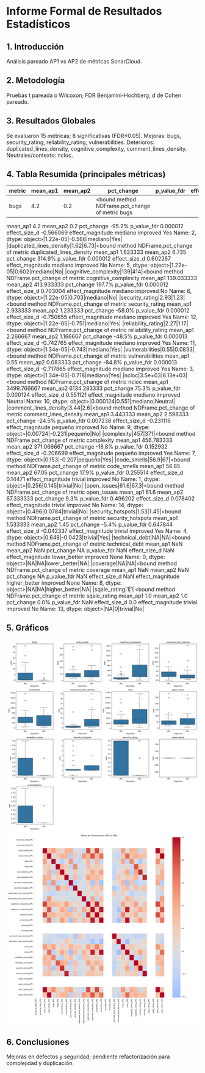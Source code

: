 # Informe Formal de Resultados Estadísticos

## 1. Introducción
Análisis pareado AP1 vs AP2 de métricas SonarCloud.
## 2. Metodología
Pruebas t pareada o Wilcoxon; FDR Benjamini-Hochberg; d de Cohen pareado.
## 3. Resultados Globales
Se evaluaron 15 métricas; 8 significativas (FDR≤0.05).
Mejoras: bugs, security_rating, reliability_rating, vulnerabilities.
Deterioros: duplicated_lines_density, cognitive_complexity, comment_lines_density.
Neutrales/contexto: ncloc.
## 4. Tabla Resumida (principales métricas)
|metric|mean_ap1|mean_ap2|pct_change|p_value_fdr|effect_size_d|effect_magnitude|improved|
|---|---|---|---|---|---|---|---|
|bugs|4.2|0.2|<bound method NDFrame.pct_change of metric                  bugs
mean_ap1                 4.2
mean_ap2                 0.2
pct_change            -95.2%
p_value_fdr         0.000012
effect_size_d      -0.566069
effect_magnitude     mediano
improved                 Yes
Name: 2, dtype: object>|1.22e-05|-0.566|mediano|Yes|
|duplicated_lines_density|1.62|6.73|<bound method NDFrame.pct_change of metric              duplicated_lines_density
mean_ap1                            1.623333
mean_ap2                               6.735
pct_change                            314.9%
p_value_fdr                         0.000012
effect_size_d                       0.602267
effect_magnitude                     mediano
improved                                  No
Name: 5, dtype: object>|1.22e-05|0.602|mediano|No|
|cognitive_complexity|139|414|<bound method NDFrame.pct_change of metric              cognitive_complexity
mean_ap1                      139.033333
mean_ap2                      413.933333
pct_change                        197.7%
p_value_fdr                     0.000012
effect_size_d                   0.703004
effect_magnitude                 mediano
improved                              No
Name: 6, dtype: object>|1.22e-05|0.703|mediano|No|
|security_rating|2.93|1.23|<bound method NDFrame.pct_change of metric              security_rating
mean_ap1                   2.933333
mean_ap2                   1.233333
pct_change                   -58.0%
p_value_fdr                0.000012
effect_size_d             -0.750655
effect_magnitude            mediano
improved                        Yes
Name: 12, dtype: object>|1.22e-05|-0.751|mediano|Yes|
|reliability_rating|2.27|1.17|<bound method NDFrame.pct_change of metric              reliability_rating
mean_ap1                      2.266667
mean_ap2                      1.166667
pct_change                      -48.5%
p_value_fdr                   0.000013
effect_size_d                -0.742765
effect_magnitude               mediano
improved                           Yes
Name: 11, dtype: object>|1.34e-05|-0.743|mediano|Yes|
|vulnerabilities|0.55|0.0833|<bound method NDFrame.pct_change of metric              vulnerabilities
mean_ap1                       0.55
mean_ap2                   0.083333
pct_change                   -84.8%
p_value_fdr                0.000013
effect_size_d             -0.717865
effect_magnitude            mediano
improved                        Yes
Name: 3, dtype: object>|1.34e-05|-0.718|mediano|Yes|
|ncloc|3.5e+03|6.13e+03|<bound method NDFrame.pct_change of metric                    ncloc
mean_ap1            3499.766667
mean_ap2            6134.283333
pct_change                75.3%
p_value_fdr            0.000124
effect_size_d          0.551121
effect_magnitude        mediano
improved                Neutral
Name: 10, dtype: object>|0.000124|0.551|mediano|Neutral|
|comment_lines_density|3.44|2.6|<bound method NDFrame.pct_change of metric              comment_lines_density
mean_ap1                         3.443333
mean_ap2                         2.598333
pct_change                         -24.5%
p_value_fdr                      0.007238
effect_size_d                   -0.231116
effect_magnitude                  pequeño
improved                               No
Name: 9, dtype: object>|0.00724|-0.231|pequeño|No|
|complexity|457|371|<bound method NDFrame.pct_change of metric              complexity
mean_ap1            456.783333
mean_ap2            371.066667
pct_change              -18.8%
p_value_fdr           0.152932
effect_size_d        -0.206699
effect_magnitude       pequeño
improved                   Yes
Name: 7, dtype: object>|0.153|-0.207|pequeño|Yes|
|code_smells|56.9|67|<bound method NDFrame.pct_change of metric              code_smells
mean_ap1                  56.85
mean_ap2                  67.05
pct_change                17.9%
p_value_fdr            0.255514
effect_size_d           0.14471
effect_magnitude        trivial
improved                     No
Name: 1, dtype: object>|0.256|0.145|trivial|No|
|open_issues|61.6|67.3|<bound method NDFrame.pct_change of metric              open_issues
mean_ap1                   61.6
mean_ap2              67.333333
pct_change                 9.3%
p_value_fdr            0.496202
effect_size_d          0.078402
effect_magnitude        trivial
improved                     No
Name: 14, dtype: object>|0.496|0.0784|trivial|No|
|security_hotspots|1.53|1.45|<bound method NDFrame.pct_change of metric              security_hotspots
mean_ap1                     1.533333
mean_ap2                         1.45
pct_change                      -5.4%
p_value_fdr                  0.647844
effect_size_d               -0.042337
effect_magnitude              trivial
improved                          Yes
Name: 4, dtype: object>|0.648|-0.0423|trivial|Yes|
|technical_debt|NA|NA|<bound method NDFrame.pct_change of metric              technical_debt
mean_ap1                       NaN
mean_ap2                       NaN
pct_change                      NA
p_value_fdr                    NaN
effect_size_d                  NaN
effect_magnitude      lower_better
improved                      None
Name: 0, dtype: object>|NA|NA|lower_better|NA|
|coverage|NA|NA|<bound method NDFrame.pct_change of metric                   coverage
mean_ap1                      NaN
mean_ap2                      NaN
pct_change                     NA
p_value_fdr                   NaN
effect_size_d                 NaN
effect_magnitude    higher_better
improved                     None
Name: 8, dtype: object>|NA|NA|higher_better|NA|
|sqale_rating|1|1|<bound method NDFrame.pct_change of metric              sqale_rating
mean_ap1                     1.0
mean_ap2                     1.0
pct_change                  0.0%
p_value_fdr                  NaN
effect_size_d                0.0
effect_magnitude         trivial
improved                      No
Name: 13, dtype: object>|NA|0|trivial|No|
## 5. Gráficos
![fig_boxplots.png](fig_boxplots.png)
![fig_heatmap_correlaciones.png](fig_heatmap_correlaciones.png)

## 6. Conclusiones
Mejoras en defectos y seguridad; pendiente refactorización para complejidad y duplicación.